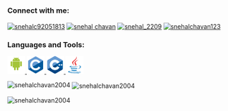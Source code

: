 <h3 align="left">Connect with me:</h3>
<p align="left">
<a href="https://twitter.com/snehalc92051813" target="blank"><img align="center" src="https://raw.githubusercontent.com/rahuldkjain/github-profile-readme-generator/master/src/images/icons/Social/twitter.svg" alt="snehalc92051813" height="30" width="40" /></a>
<a href="https://linkedin.com/in/snehal chavan" target="blank"><img align="center" src="https://raw.githubusercontent.com/rahuldkjain/github-profile-readme-generator/master/src/images/icons/Social/linked-in-alt.svg" alt="snehal chavan" height="30" width="40" /></a>
<a href="https://instagram.com/snehal_2209" target="blank"><img align="center" src="https://raw.githubusercontent.com/rahuldkjain/github-profile-readme-generator/master/src/images/icons/Social/instagram.svg" alt="snehal_2209" height="30" width="40" /></a>
<a href="https://www.leetcode.com/snehalchavan123" target="blank"><img align="center" src="https://raw.githubusercontent.com/rahuldkjain/github-profile-readme-generator/master/src/images/icons/Social/leet-code.svg" alt="snehalchavan123" height="30" width="40" /></a>
</p>

<h3 align="left">Languages and Tools:</h3>
<p align="left"> <a href="https://developer.android.com" target="_blank" rel="noreferrer"> <img src="https://raw.githubusercontent.com/devicons/devicon/master/icons/android/android-original-wordmark.svg" alt="android" width="40" height="40"/> </a> <a href="https://www.cprogramming.com/" target="_blank" rel="noreferrer"> <img src="https://raw.githubusercontent.com/devicons/devicon/master/icons/c/c-original.svg" alt="c" width="40" height="40"/> </a> <a href="https://www.w3schools.com/cpp/" target="_blank" rel="noreferrer"> <img src="https://raw.githubusercontent.com/devicons/devicon/master/icons/cplusplus/cplusplus-original.svg" alt="cplusplus" width="40" height="40"/> </a> <a href="https://www.java.com" target="_blank" rel="noreferrer"> <img src="https://raw.githubusercontent.com/devicons/devicon/master/icons/java/java-original.svg" alt="java" width="40" height="40"/> </a> </p>

<p><img align="left" src="https://github-readme-stats.vercel.app/api/top-langs?username=snehalchavan2004&show_icons=true&locale=en&layout=compact" alt="snehalchavan2004" /></p>

<p>&nbsp;<img align="center" src="https://github-readme-stats.vercel.app/api?username=snehalchavan2004&show_icons=true&locale=en" alt="snehalchavan2004" /></p>

<p><img align="center" src="https://github-readme-streak-stats.herokuapp.com/?user=snehalchavan2004&" alt="snehalchavan2004" /></p>
